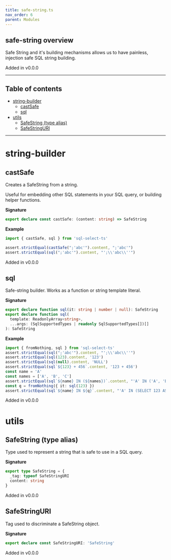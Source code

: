 ```yaml
---
title: safe-string.ts
nav_order: 6
parent: Modules
---
```


## safe-string overview

Safe String and it's building mechanisms allows us to have painless, injection safe SQL string building.

Added in v0.0.0

---

<h2 class="text-delta">Table of contents</h2>

- [string-builder](#string-builder)
  - [castSafe](#castsafe)
  - [sql](#sql)
- [utils](#utils)
  - [SafeString (type alias)](#safestring-type-alias)
  - [SafeStringURI](#safestringuri)

---

# string-builder

## castSafe

Creates a SafeString from a string.

Useful for embedding other SQL statements in your SQL query, or building helper functions.

**Signature**

```ts
export declare const castSafe: (content: string) => SafeString
```

**Example**

```ts
import { castSafe, sql } from 'sql-select-ts'

assert.strictEqual(castSafe(";'abc'").content, ";'abc'")
assert.strictEqual(sql(";'abc'").content, "';\\'abc\\''")
```

Added in v0.0.0

## sql

Safe-string builder. Works as a function or string template literal.

**Signature**

```ts
export declare function sql(it: string | number | null): SafeString
export declare function sql(
  template: ReadonlyArray<string>,
  ...args: (SqlSupportedTypes | readonly SqlSupportedTypes[])[]
): SafeString
```

**Example**

```ts
import { fromNothing, sql } from 'sql-select-ts'
assert.strictEqual(sql(";'abc'").content, "';\\'abc\\''")
assert.strictEqual(sql(123).content, '123')
assert.strictEqual(sql(null).content, 'NULL')
assert.strictEqual(sql`${123} + 456`.content, '123 + 456')
const name = 'A'
const names = ['A', 'B', 'C']
assert.strictEqual(sql`${name} IN (${names})`.content, "'A' IN ('A', 'B', 'C')")
const q = fromNothing({ it: sql(123) })
assert.strictEqual(sql`${name} IN ${q}`.content, "'A' IN (SELECT 123 AS it)")
```

Added in v0.0.0

# utils

## SafeString (type alias)

Type used to represent a string that is safe to use in a SQL query.

**Signature**

```ts
export type SafeString = {
  _tag: typeof SafeStringURI
  content: string
}
```

Added in v0.0.0

## SafeStringURI

Tag used to discriminate a SafeString object.

**Signature**

```ts
export declare const SafeStringURI: 'SafeString'
```

Added in v0.0.0

